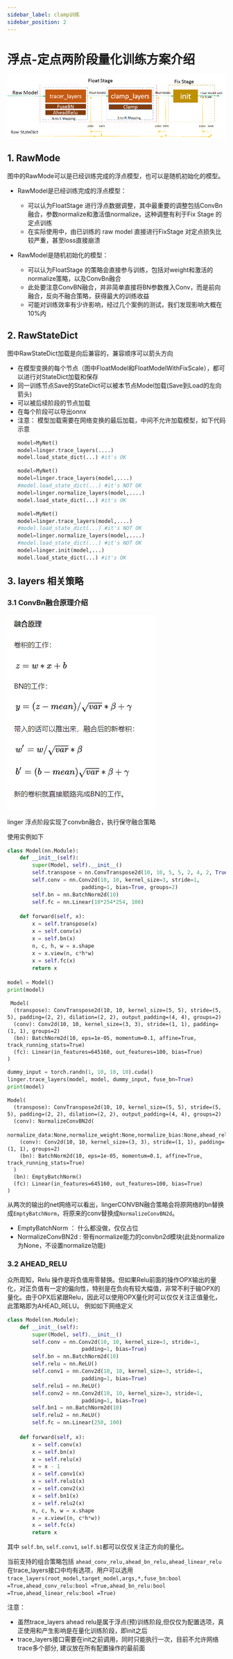 ```yaml
---
sidebar_label: clamp训练 
sidebar_position: 2  
---
```


# 浮点-定点两阶段量化训练方案介绍
![](../Training_Framework/files/trace_layer_normailize_init.png)

## 1. RawMode
图中的RawMode可以是已经训练完成的浮点模型，也可以是随机初始化的模型。
- RawModel是已经训练完成的浮点模型：
  - 可以认为FloatStage 进行浮点数据调整，其中最重要的调整包括ConvBn融合，参数normalize和激活值normalize，这种调整有利于Fix Stage 的定点训练
  - 在实际使用中，由已训练的 raw model 直接进行FixStage 对定点损失比较严重，甚至loss直接崩溃

- RawModel是随机初始化的模型：
  - 可以认为FloatStage 的策略会直接参与训练，包括对weight和激活的normalize策略，以及ConvBn融合
  - 此处要注意ConvBN融合，并非简单直接将BN参数推入Conv，而是前向融合，反向不融合策略，获得最大的训练收益
  - 可能对训练效率有少许影响，经过几个案例的测试，我们发现影响大概在10%内

## 2. RawStateDict
 图中RawStateDict加载是向后兼容的，兼容顺序可以箭头方向
 - 在模型变换的每个节点（图中FloatModel和FloatModelWithFixScale），都可以进行对StateDict加载和保存
 - 同一训练节点Save的StateDict可以被本节点Model加载(Save到Load的左向箭头)
 - 可以被后续阶段的节点加载
 - 在每个阶段可以导出onnx
 - 注意： 模型加载需要在网络变换的最后加载，中间不允许加载模型，如下代码示意
    ``` python
    model=MyNet()
    model=linger.trace_layers(....)
    model.load_state_dict(...) #it's OK    
    ```
    ``` python
    model=MyNet()
    model=linger.trace_layers(model,....)
    #model.load_state_dict(...) #it's NOT OK  
    model=linger.normalize_layers(model,....)
    model.load_state_dict(...) #it's OK 
    ```
    ``` python
    model=MyNet()
    model=linger.trace_layers(model,....)
    #model.load_state_dict(...) #it's NOT OK  
    model=linger.normalize_layers(model,....)
    #model.load_state_dict(...) #it's NOT OK 
    model=linger.init(model,...)
    model.load_state_dict(...) #it's OK
    ```

  
## 3. layers 相关策略
### 3.1 ConvBn融合原理介绍
![](../Training_Framework/files/conv_fused_bn.png)

linger 浮点阶段实现了convbn融合，执行保守融合策略

使用实例如下

``` python
class Model(nn.Module):
    def __init__(self):
        super(Model, self).__init__()
        self.transpose = nn.ConvTranspose2d(10, 10, 5, 5, 2, 4, 2, True, 2)
        self.conv = nn.Conv2d(10, 10, kernel_size=3, stride=1,
                        padding=1, bias=True, groups=2)
        self.bn = nn.BatchNorm2d(10)
        self.fc = nn.Linear(10*254*254, 100)

    def forward(self, x):
        x = self.transpose(x)
        x = self.conv(x)
        x = self.bn(x)
        n, c, h, w = x.shape
        x = x.view(n, c*h*w)
        x = self.fc(x)
        return x

model = Model()
print(model)
```

```
 Model(
  (transpose): ConvTranspose2d(10, 10, kernel_size=(5, 5), stride=(5, 5), padding=(2, 2), dilation=(2, 2), output_padding=(4, 4), groups=2)
  (conv): Conv2d(10, 10, kernel_size=(3, 3), stride=(1, 1), padding=(1, 1), groups=2)
  (bn): BatchNorm2d(10, eps=1e-05, momentum=0.1, affine=True, track_running_stats=True)
  (fc): Linear(in_features=645160, out_features=100, bias=True)
)
```
``` python
dummy_input = torch.randn(1, 10, 10, 10).cuda()
linger.trace_layers(model, model, dummy_input, fuse_bn=True)
print(model)
```
```
Model(
  (transpose): ConvTranspose2d(10, 10, kernel_size=(5, 5), stride=(5, 5), padding=(2, 2), dilation=(2, 2), output_padding=(4, 4), groups=2)
  (conv): NormalizeConvBN2d(
    normalize_data:None,normalize_weight:None,normalize_bias:None,ahead_relu:False
    (conv): Conv2d(10, 10, kernel_size=(3, 3), stride=(1, 1), padding=(1, 1), groups=2)
    (bn): BatchNorm2d(10, eps=1e-05, momentum=0.1, affine=True, track_running_stats=True)
  )
  (bn): EmptyBatchNorm()
  (fc): Linear(in_features=645160, out_features=100, bias=True)
)
```
从两次的输出的net网络可以看出，lingerCONVBN融合策略会将原网络的bn替换成`EmptyBatchNorm`，将原来的conv替换成`NormalizeConvBN2d`。

- EmptyBatchNorm ： 什么都没做，仅仅占位
- NormalizeConvBN2d : 带有normalize能力的convbn2d模块(此处normalize为None，不设置normalize功能)

### 3.2 AHEAD_RELU
众所周知，Relu 操作是将负值用零替换。但如果Relu前面的操作OPX输出的量化，对正负值有一定的偏向性，特别是在负向有较大幅值，非常不利于输OPX的量化。由于OPX后紧跟Relu，因此可以使用OPX量化时可以仅仅关注正值量化，此策略即为AHEAD_RELU。
例如如下网络定义
``` python
class Model(nn.Module):
    def __init__(self):
        super(Model, self).__init__()
        self.conv = nn.Conv2d(10, 10, kernel_size=3, stride=1,
                        padding=1, bias=True)
        self.bn = nn.BatchNorm2d(10)
        self.relu = nn.ReLU()
        self.conv1 = nn.Conv2d(10, 10, kernel_size=3, stride=1,
                        padding=1, bias=True)
        self.relu1 = nn.ReLU()
        self.conv2 = nn.Conv2d(10, 10, kernel_size=3, stride=1,
                        padding=1, bias=True)  
        self.bn1 = nn.BatchNorm2d(10)
        self.relu2 = nn.ReLU()           
        self.fc = nn.Linear(250, 100)

    def forward(self, x):
        x = self.conv(x)
        x = self.bn(x)
        x = self.relu(x)
        x = x - 1
        x = self.conv1(x)
        x = self.relu1(x)
        x = self.conv2(x)
        x = self.bn1(x)
        x = self.relu2(x)
        n, c, h, w = x.shape
        x = x.view((n, c*h*w))
        x = self.fc(x)
        return x
```

其中 `self.bn`, `self.conv1`, `self.b1`都可以仅仅关注正方向的量化。

当前支持的组合策略包括 `ahead_conv_relu,ahead_bn_relu,ahead_linear_relu`
在trace_layers接口中均有选项，用户可以选用
`trace_layers(root_model,target_model,args,*,fuse_bn:bool =True,ahead_conv_relu:bool =True,ahead_bn_relu:bool =True,ahead_linear_relu:bool =True)`

注意：
- 虽然trace_layers ahead relu是属于浮点(预)训练阶段,但仅仅为配置选项，真正使用和产生影响是在量化训练阶段，即init之后
- trace_layers接口需要在init之前调用，同时只能执行一次，目前不允许网络trace多个部分, 建议放在所有配置操作的最前面
